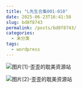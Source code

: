 ```yaml
---
title: "L先生合集001-010"
date: 2025-06-23T16:41:58
slug: bd8f8743
permalink: /posts/bd8f8743/
categories:
  - 未分类
tags:
  - wordpress
---
```


![图片[1]-歪歪的耽美资源站](/images/wp/bd8f8743-05433590.jpg)

![图片[2]-歪歪的耽美资源站](/images/wp/bd8f8743-6d4fd6b7.jpg)

